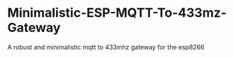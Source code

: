 # Minimalistic-ESP-MQTT-To-433mz-Gateway
A robust and minimalistic mqtt to 433mhz gateway for the esp8266
